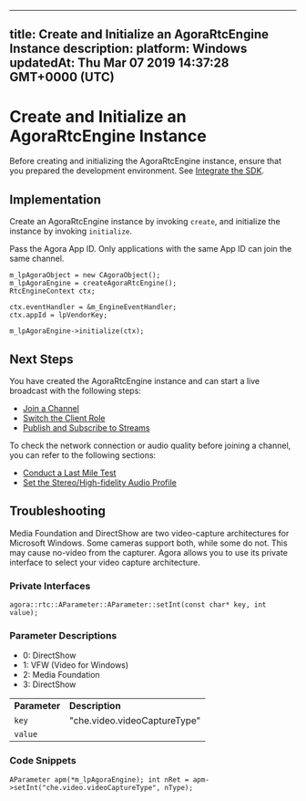 
---
title: Create and Initialize an AgoraRtcEngine Instance
description: 
platform: Windows
updatedAt: Thu Mar 07 2019 14:37:28 GMT+0000 (UTC)
---
# Create and Initialize an AgoraRtcEngine Instance
Before creating and initializing the AgoraRtcEngine instance, ensure that you  prepared the development environment. See [Integrate the SDK](../../en/Interactive%20Broadcast/windows_video.md).

## Implementation

Create an AgoraRtcEngine instance by invoking <code>create</code>, and initialize the instance by invoking <code>initialize</code>.

Pass the Agora App ID. Only applications with the same App ID can join the same channel.

```
m_lpAgoraObject = new CAgoraObject();
m_lpAgoraEngine = createAgoraRtcEngine();
RtcEngineContext ctx;

ctx.eventHandler = &m_EngineEventHandler;
ctx.appId = lpVendorKey;

m_lpAgoraEngine->initialize(ctx);
```


## Next Steps
You have created the AgoraRtcEngine instance and can start a live broadcast with the following steps:
* [Join a Channel](../../en/Interactive%20Broadcast/join_live_windows.md)
* [Switch the Client Role](../../en/Interactive%20Broadcast/role_windows.md)
* [Publish and Subscribe to Streams](../../en/Interactive%20Broadcast/publish_windows_live.md)

To check the network connection or audio quality before joining a channel, you can refer to the following sections:

* [Conduct a Last Mile Test](../../en/Interactive%20Broadcast/lastmile_windows.md)
* [Set the Stereo/High-fidelity Audio Profile](../../en/Interactive%20Broadcast/audio_profile_windows.md)

## Troubleshooting

Media Foundation and DirectShow are two video-capture architectures for Microsoft Windows. Some cameras support both, while some do not. This may cause no-video from the capturer. Agora allows you to use its private interface to select your video capture architecture. 

### Private Interfaces

`agora::rtc::AParameter::AParameter::setInt(const char* key, int value);
`

### Parameter Descriptions

<table>
<colgroup>
<col/>
<col/>
</colgroup>
<tbody>
<tr><td><strong>Parameter</strong></td>
<td><strong>Description</strong></td>
</tr>
<tr><td><code>key</code></td>
<td>"che.video.videoCaptureType"</td>
</tr>
<tr><td><code>value</code></td>
<ul>
<li>0: DirectShow</li>
<li>1: VFW (Video for Windows)</li>
<li>2: Media Foundation</li>
<li>3: DirectShow</li>
</ul>
</td>
</tr>
</tbody>
</table>


### Code Snippets

`AParameter apm(*m_lpAgoraEngine);
 int nRet = apm->setInt("che.video.videoCaptureType", nType);`



